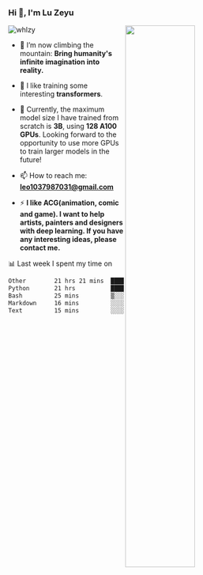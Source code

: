 ### Hi 👋, I'm Lu Zeyu

<img src="https://komarev.com/ghpvc/?username=whlzy&label=Profile%20views&color=0e75b6&style=flat" alt="whlzy" />
<img align="right" width="53%" src="https://github-readme-stats.vercel.app/api?username=whlzy&show_icons=true">

- 🔭 I’m now climbing the mountain: **Bring humanity's infinite imagination into reality.**

- 🌄 I like training some interesting **transformers**.

- 🌠 Currently, the maximum model size I have trained from scratch is **3B**, using **128 A100 GPUs**. Looking forward to the opportunity to use more GPUs to train larger models in the future!

- 📫 How to reach me: **leo1037987031@gmail.com**

- ⚡ **I like ACG(animation, comic and game). I want to help artists, painters and designers with deep learning. If you have any interesting ideas, please contact me.**

📊 Last week I spent my time on

<!--START_SECTION:waka-->

```txt
Other        21 hrs 21 mins  ████████████░░░░░░░░░░░░░   48.39 %
Python       21 hrs          ████████████░░░░░░░░░░░░░   47.59 %
Bash         25 mins         ▒░░░░░░░░░░░░░░░░░░░░░░░░   00.95 %
Markdown     16 mins         ░░░░░░░░░░░░░░░░░░░░░░░░░   00.61 %
Text         15 mins         ░░░░░░░░░░░░░░░░░░░░░░░░░   00.60 %
```

<!--END_SECTION:waka-->

